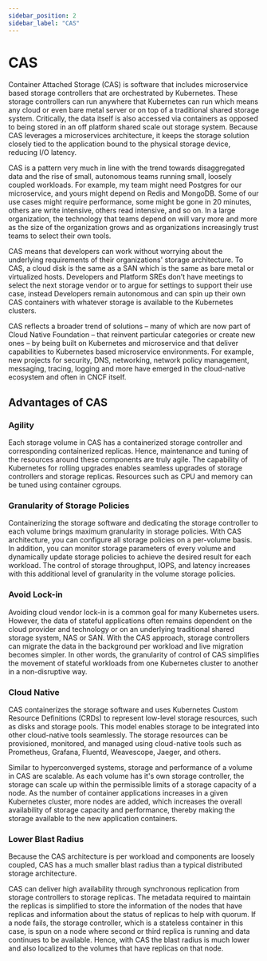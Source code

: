 ```yaml
---
sidebar_position: 2
sidebar_label: "CAS"
---
```


# CAS

Container Attached Storage (CAS) is software that includes microservice based storage
controllers that are orchestrated by Kubernetes. These storage controllers can run
anywhere that Kubernetes can run which means any cloud or even bare metal server or
on top of a traditional shared storage system. Critically, the data itself is also
accessed via containers as opposed to being stored in an off platform shared scale
out storage system. Because CAS leverages a microservices architecture, it keeps the
storage solution closely tied to the application bound to the physical storage device,
reducing I/O latency.

CAS is a pattern very much in line with the trend towards disaggregated data and the
rise of small, autonomous teams running small, loosely coupled workloads. For example,
my team might need Postgres for our microservice, and yours might depend on Redis and
MongoDB. Some of our use cases might require performance, some might be gone in 20 minutes,
others are write intensive, others read intensive, and so on. In a large organization,
the technology that teams depend on will vary more and more as the size of the organization
grows and as organizations increasingly trust teams to select their own tools.

CAS means that developers can work without worrying about the underlying requirements of
their organizations' storage architecture. To CAS, a cloud disk is the same as a SAN which
is the same as bare metal or virtualized hosts. Developers and Platform SREs don’t have
meetings to select the next storage vendor or to argue for settings to support their use
case, instead Developers remain autonomous and can spin up their own CAS containers with
whatever storage is available to the Kubernetes clusters.

CAS reflects a broader trend of solutions – many of which are now part of Cloud Native
Foundation – that reinvent particular categories or create new ones – by being built on
Kubernetes and microservice and that deliver capabilities to Kubernetes based microservice
environments. For example, new projects for security, DNS, networking, network policy
management, messaging, tracing, logging and more have emerged in the cloud-native ecosystem
and often in CNCF itself.

## Advantages of CAS

### Agility

Each storage volume in CAS has a containerized storage controller and corresponding
containerized replicas. Hence, maintenance and tuning of the resources around these
components are truly agile. The capability of Kubernetes for rolling upgrades enables
seamless upgrades of storage controllers and storage replicas. Resources such as CPU
and memory can be tuned using container cgroups.

### Granularity of Storage Policies

Containerizing the storage software and dedicating the storage controller to each
volume brings maximum granularity in storage policies. With CAS architecture, you
can configure all storage policies on a per-volume basis. In addition, you can
monitor storage parameters of every volume and dynamically update storage policies
to achieve the desired result for each workload. The control of storage throughput,
IOPS, and latency increases with this additional level of granularity in the volume
storage policies.

### Avoid Lock-in

Avoiding cloud vendor lock-in is a common goal for many Kubernetes users. However,
the data of stateful applications often remains dependent on the cloud provider and
technology or on an underlying traditional shared storage system, NAS or SAN. With
the CAS approach, storage controllers can migrate the data in the background per
workload and live migration becomes simpler. In other words, the granularity of
control of CAS simplifies the movement of stateful workloads from one Kubernetes
cluster to another in a non-disruptive way.

### Cloud Native

CAS containerizes the storage software and uses Kubernetes Custom Resource Definitions (CRDs)
to represent low-level storage resources, such as disks and storage pools. This model enables
storage to be integrated into other cloud-native tools seamlessly. The storage resources can
be provisioned, monitored, and managed using cloud-native tools such as Prometheus, Grafana,
Fluentd, Weavescope, Jaeger, and others.

Similar to hyperconverged systems, storage and performance of a volume in CAS are scalable.
As each volume has it's own storage controller, the storage can scale up within the permissible
limits of a storage capacity of a node. As the number of container applications increases in
a given Kubernetes cluster, more nodes are added, which increases the overall availability of
storage capacity and performance, thereby making the storage available to the new application containers.

### Lower Blast Radius

Because the CAS architecture is per workload and components are loosely coupled, CAS has a much
smaller blast radius than a typical distributed storage architecture.

CAS can deliver high availability through synchronous replication from storage controllers to
storage replicas. The metadata required to maintain the replicas is simplified to store the
information of the nodes that have replicas and information about the status of replicas to
help with quorum. If a node fails, the storage controller, which is a stateless container in
this case, is spun on a node where second or third replica is running and data continues to be
available. Hence, with CAS the blast radius is much lower and also localized to the volumes that
have replicas on that node.
